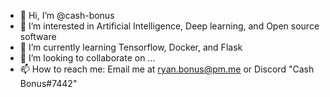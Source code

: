 - 👋 Hi, I’m @cash-bonus
- 👀 I’m interested in Artificial Intelligence, Deep learning, and Open source software
- 🌱 I’m currently learning Tensorflow, Docker, and Flask
- 💞️ I’m looking to collaborate on ...
- 📫 How to reach me: Email me at ryan.bonus@pm.me or Discord "Cash Bonus#7442"

<!---
cash-bonus/cash-bonus is a ✨ special ✨ repository because its `README.md` (this file) appears on your GitHub profile.
You can click the Preview link to take a look at your changes.
--->
